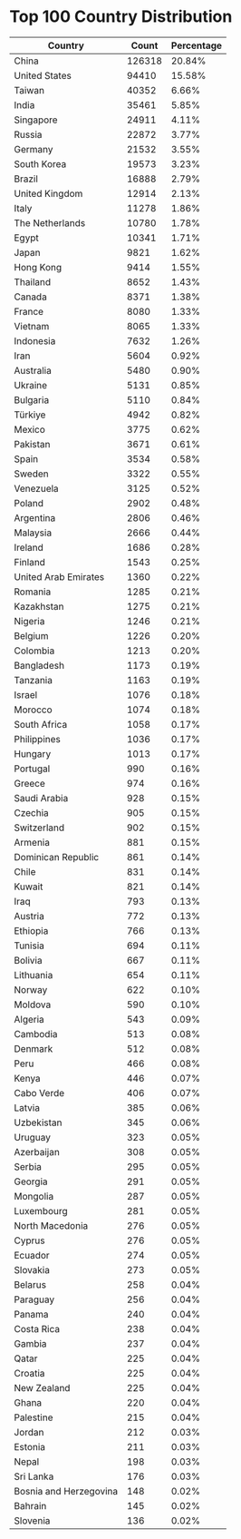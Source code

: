 # Top 100 Country Distribution
| Country | Count | Percentage |
|----|----|----|
| China | 126318 | 20.84% |
| United States | 94410 | 15.58% |
| Taiwan | 40352 | 6.66% |
| India | 35461 | 5.85% |
| Singapore | 24911 | 4.11% |
| Russia | 22872 | 3.77% |
| Germany | 21532 | 3.55% |
| South Korea | 19573 | 3.23% |
| Brazil | 16888 | 2.79% |
| United Kingdom | 12914 | 2.13% |
| Italy | 11278 | 1.86% |
| The Netherlands | 10780 | 1.78% |
| Egypt | 10341 | 1.71% |
| Japan | 9821 | 1.62% |
| Hong Kong | 9414 | 1.55% |
| Thailand | 8652 | 1.43% |
| Canada | 8371 | 1.38% |
| France | 8080 | 1.33% |
| Vietnam | 8065 | 1.33% |
| Indonesia | 7632 | 1.26% |
| Iran | 5604 | 0.92% |
| Australia | 5480 | 0.90% |
| Ukraine | 5131 | 0.85% |
| Bulgaria | 5110 | 0.84% |
| Türkiye | 4942 | 0.82% |
| Mexico | 3775 | 0.62% |
| Pakistan | 3671 | 0.61% |
| Spain | 3534 | 0.58% |
| Sweden | 3322 | 0.55% |
| Venezuela | 3125 | 0.52% |
| Poland | 2902 | 0.48% |
| Argentina | 2806 | 0.46% |
| Malaysia | 2666 | 0.44% |
| Ireland | 1686 | 0.28% |
| Finland | 1543 | 0.25% |
| United Arab Emirates | 1360 | 0.22% |
| Romania | 1285 | 0.21% |
| Kazakhstan | 1275 | 0.21% |
| Nigeria | 1246 | 0.21% |
| Belgium | 1226 | 0.20% |
| Colombia | 1213 | 0.20% |
| Bangladesh | 1173 | 0.19% |
| Tanzania | 1163 | 0.19% |
| Israel | 1076 | 0.18% |
| Morocco | 1074 | 0.18% |
| South Africa | 1058 | 0.17% |
| Philippines | 1036 | 0.17% |
| Hungary | 1013 | 0.17% |
| Portugal | 990 | 0.16% |
| Greece | 974 | 0.16% |
| Saudi Arabia | 928 | 0.15% |
| Czechia | 905 | 0.15% |
| Switzerland | 902 | 0.15% |
| Armenia | 881 | 0.15% |
| Dominican Republic | 861 | 0.14% |
| Chile | 831 | 0.14% |
| Kuwait | 821 | 0.14% |
| Iraq | 793 | 0.13% |
| Austria | 772 | 0.13% |
| Ethiopia | 766 | 0.13% |
| Tunisia | 694 | 0.11% |
| Bolivia | 667 | 0.11% |
| Lithuania | 654 | 0.11% |
| Norway | 622 | 0.10% |
| Moldova | 590 | 0.10% |
| Algeria | 543 | 0.09% |
| Cambodia | 513 | 0.08% |
| Denmark | 512 | 0.08% |
| Peru | 466 | 0.08% |
| Kenya | 446 | 0.07% |
| Cabo Verde | 406 | 0.07% |
| Latvia | 385 | 0.06% |
| Uzbekistan | 345 | 0.06% |
| Uruguay | 323 | 0.05% |
| Azerbaijan | 308 | 0.05% |
| Serbia | 295 | 0.05% |
| Georgia | 291 | 0.05% |
| Mongolia | 287 | 0.05% |
| Luxembourg | 281 | 0.05% |
| North Macedonia | 276 | 0.05% |
| Cyprus | 276 | 0.05% |
| Ecuador | 274 | 0.05% |
| Slovakia | 273 | 0.05% |
| Belarus | 258 | 0.04% |
| Paraguay | 256 | 0.04% |
| Panama | 240 | 0.04% |
| Costa Rica | 238 | 0.04% |
| Gambia | 237 | 0.04% |
| Qatar | 225 | 0.04% |
| Croatia | 225 | 0.04% |
| New Zealand | 225 | 0.04% |
| Ghana | 220 | 0.04% |
| Palestine | 215 | 0.04% |
| Jordan | 212 | 0.03% |
| Estonia | 211 | 0.03% |
| Nepal | 198 | 0.03% |
| Sri Lanka | 176 | 0.03% |
| Bosnia and Herzegovina | 148 | 0.02% |
| Bahrain | 145 | 0.02% |
| Slovenia | 136 | 0.02% |
